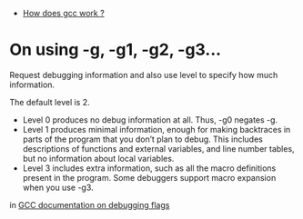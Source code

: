 - [How does gcc work ?](https://gcc-newbies-guide.readthedocs.io/en/latest/debugging.html)

# On using -g, -g1, -g2, -g3...
Request debugging information and also use level to specify how much information. 

The default level is 2.

- Level 0 produces no debug information at all. Thus, -g0 negates -g.
- Level 1 produces minimal information, enough for making backtraces in parts of the program that you don’t plan to debug. This includes descriptions of functions and external variables, and line number tables, but no information about local variables.
- Level 3 includes extra information, such as all the macro definitions present in the program. Some debuggers support macro expansion when you use -g3.

in [GCC documentation on debugging flags](https://gcc.gnu.org/onlinedocs/gcc/Debugging-Options.html)
